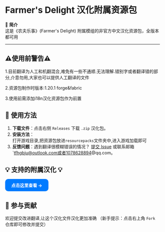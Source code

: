 # Farmer's Delight 汉化附属资源包

📖 **简介**  
这是《农夫乐事》(Farmer's Delight) 附属模组的非官方中文汉化资源包，全版本都可用

---
##  ⚠️使用前警告⚠️
1.目前翻译为人工和机翻混合,难免有一些不通顺.无法理解.错别字或者翻译错的部分,介意勿用,大家也可以提供人工翻译的文件

2.资源包制作时版本:1.20.1 forge&fabric

3.使用前需添加i18n汉化资源包作为前置

## 🚀 使用方法
1. **下载文件**：点击右侧 `Releases` 下载 `.zip` 汉化包。  
2. **安装方法**：  
   打开游戏目录,把资源包放进`resourcepacks`文件夹中,进入游戏加载即可
4. **反馈问题**：遇到翻译很模糊错误的情况？
[提交 Issue](https://github.com/mexiaosqwq/farmers-delight-zh-addon/issues) 或联系邮箱 `tfhgbju@outlook.com或者1078628894@qq.com。
## 💡 支持的附属汉化 💡
<!-- 蓝色按钮 -->
   <a href="./doc" style="
       display: inline-block;
       padding: 10px 20px;
       background-color: #007bff;
       color: white;
       text-decoration: none;
       border-radius: 10px;
       font-weight: bold;
   ">
         点击这里查看 →
   </a>
   
   ##   🙌 **参与贡献**  
欢迎提交改进翻译,让这个汉化文件汉化更加准确
（新手提示：点击右上角 `Fork` 仓库即可修改并提交）

